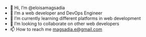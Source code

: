 - 👋 Hi, I’m @eloisamagsadia
- 👀 I’m a web developer and DevOps Engineer
- 🌱 I’m currently learning different platforms in web development
- 💞️ I’m looking to collaborate on other web developers
- 📫 How to reach me magsadia.e@gmail.com

<!---
eloisamagsadia/eloisamagsadia is a ✨ special ✨ repository because its `README.md` (this file) appears on your GitHub profile.
You can click the Preview link to take a look at your changes.
--->
